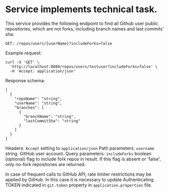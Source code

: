 # Service implements technical task.

This service provides the following endpoint to find all Github user public repositories, which are not forks, including branch names and last commits' sha:
```
GET: /repos/users/{userName}?includeForks=false
```
Example request:
```
curl -X 'GET' \
  'http://localhost:8080/repos/users/testuser?includeForks=false' \
  -H 'Accept: application/json'
```
Response schema:
```
[
  {
    "repoName": "string",
    "userName": "string",
    "branches": [
      {
        "branchName": "string",
        "lastCommitSha": "string"
      }
    ]
  }
]
```
Headers:
`Accept` setting to `application/json`
Path parameters:
`username` string. GitHub user account.
Query parameters:
`includeForks` boolean (optional) flag to include fork repos in result. If this flag is absent or 'false', only no-fork repositories are returned.

In case of frequent calls to GitHub API, rate limiter restrictions may be applied by GitHub. In this case it is necessary to update Authenticating TOKEN indicated in `git.token` property in `application.properties` file. 